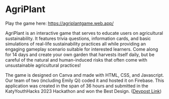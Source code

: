 # AgriPlant

Play the game here: https://agriplantgame.web.app/

AgriPlant is an interactive game that serves to educate users on agricultural sustainability. It features trivia questions, information cards, and basic simulations of real-life sustainability practices all while providing an engaging gameplay scenario suitable for interested learners. Come along for 14 days and create your own garden that harvests itself daily, but be careful of the natural and human-induced risks that often come with unsustainable agricultural practices!

The game is designed on Canva and made with HTML, CSS, and Javascript. Our team of two (including Emily Qi) coded it and hosted it on Firebase. This application was created in the span of 36 hours and submitted in the KatyYouthHacks 2023 Hackathon and won the Best Design. ([Devpost Link](https://devpost.com/software/agriplant))
